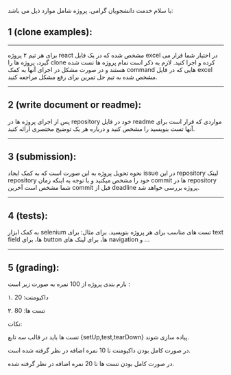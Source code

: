 با سلام خدمت دانشجویان گرامی. پروژه شامل موارد ذیل می باشد:

## 1 (clone examples):
   ---
   
   برای هر تیم ۲ پروژه react مشخص شده که در یک فایل excel در اختیار شما قرار می گیرد، پروژه ها را clone کرده و اجرا کنید.
لازم به ذکر است تمام پروژه ها تست شده هستند و در صورت مشکل در اجرای آنها به کمک command هایی که در فایل excel مشخص شده به تیم حل تمرین برای رفع مشکل مراجعه کنید.
   
---
##  2 (write document or readme):

پس از اجرای پروژه ها در repository خود در فایل readme مواردی که قرار است برای آنها تست بنویسید را مشخص کنید و درباره هر یک توضیح مختصری ارائه کنید.


---
##  3 (submission):

نحوه تحویل پروژه به این صورت است که به کمک ایجاد issue در این repository لینک repository خود را مشخص میکنید و با توجه به اینکه زمان commit ها در repository شما مشخص است آخرین commit قبل از deadline پروژه بررسی خواهد شد.

---
##  4 (tests):
به کمک ابزار selenium تست های مناسب برای هر پروژه بنویسید.
برای مثال: برای text field ها، برای button ها، برای لینک های navigation و ...

---
##  5 (grading):

بارم بندی پروژه از 100 نمره به صورت زیر است :


۱. داکیومنت: 20


۲. تست ها: 80


نکات:



تست ها باید‌ در قالب سه تابع {setUp,test,tearDown} پیاده سازی شوند.

در صورت کامل بودن داکیومنت تا 10 نمره اضافه در نظر گرفته شده است.

در صورت کامل بودن تست ها تا 20 نمره اضافه در نظر گرفته شده.
